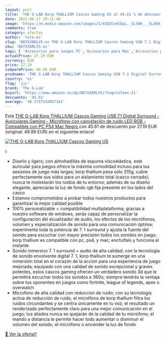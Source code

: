```yaml
---
layout: post
title: 'THE G-LAB Korp THALLIUM Cascos Gaming US al 45.61 % de descuento'
date: 2021-06-17 19:11:46
image: 'https://m.media-amazon.com/images/I/41DZCe4lDpL._SL500_._SL400_.jpg'
comments: true
category: ofertas
author: 'tole.es'
slug: 'B07X36RLVS-es THE G-LAB Korp THALLIUM Cascos Gaming USB 7.1 Digital...'
sku: 'B07X36RLVS-es'
tags: [ 'Accesorios para Juegos PC','Accesorios para Mac','Accesorios para PlayStation 4','Auriculares gaming con micrófono para PlayStation 4','Auriculares gaming para Mac','Auriculares gaming para PC','Electrónica','Hardware y juegos para PlayStation 4','Informática','Juegos y Accesorios para Mac','Juegos y Accesorios para PC','Videojuegos','ps4','the g-lab', ]
actualPrice: 27.19 EUR
currency: EUR
price: 27.19
comparePrice: 49.99 EUR
prodname: 'THE G-LAB Korp THALLIUM Cascos Gaming USB 7.1 Digital Surround - Auriculares Gaming - Micrófono con cancelación de ruido  LED RGB - Compatible con PC PS4 Mac  Negro '
country: 'es'
flag: '🇪🇸'
brand: 'The G-Lab'
buyurl: 'https://www.amazon.es/dp/B07X36RLVS/?tag=tolees-21'
descuento: '45.61'
average: '38.1757142857143'
---
```


Está [THE G-LAB Korp THALLIUM Cascos Gaming USB 7.1 Digital Surround - Auriculares Gaming - Micrófono con cancelación de ruido  LED RGB - Compatible con PC PS4 Mac  Negro ](https://www.amazon.es/dp/B07X36RLVS/?tag=tolees-21) con 45.61 de descuento por 27.19 EUR (original: 49.99 EUR) en el siguiente enlace!

[![THE G-LAB Korp THALLIUM Cascos Gaming US](https://m.media-amazon.com/images/I/41DZCe4lDpL._SL500_._SL400_.jpg)](https://www.amazon.es/dp/B07X36RLVS/?tag=tolees-21)

ℹ️:

- Diseño y ligero; con almohadillas de espuma viscoelástica, este auricular para juegos ofrece la máxima comodidad incluso para tus sesiones de juego más largas; korp thallium pesa sólo 315g; cubre perfectamente sus oídos para un aislamiento total (casco cerrado); nunca te molestarán los ruidos de tu entorno; además de su diseño elegante, apreciarás la luz de fondo rgb fija presente en los lados del casco
- Estamos comprometidos a probar todos nuestros productos para garantizar la mejor calidad posible
- 100% personalizable + compatibilidad multiplataforma; gracias a nuestro software de windows, serás capaz de personalizar la configuración del ecualizador de audio, los efectos de los micrófonos, volumen y especialización de sonido para una comunicación óptima; experimenta toda la potencía de 7. 1 surround y ajusta la fuente del sonido para escuchar con mayor precisión todos los sonidos en juego; korp thallium es compatible con pc, ps4, y mac; enchúfalo y funciona al instante
- Sonido inmersivo 7. 1 surround + audio de alta calidad; con la tecnología de sonido envolvente digital 7. 1, korp thallium te sumerge en una inmersión total en el corazón de la acción para una experiencia de juego mejorada; equipado con una calidad de sonido excepcional y graves potentes, estos cascos gaming ofrecen un verdadero sonido 3d que le permitirá escuchar todos los sonidos a 360o; siempre tendrás la ventaja sobre tus oponentes en juegos como fortnite, league of legends, apex o overwatch
- Microfono de alta calidad con reduccion de ruido; con su tecnología activa de reducción de ruido, el micrófono de korp thallium filtra los ruidos circundantes y se centra únicamente en tu voz; el resultado un renderizado perfectamente claro para una mejor comunicación en el juego; tus aliados nunca se quejarán de la calidad de tu micrófono; el mando a distancia le permite hacer todo aumentar o disminuir el volumen del sonido, el micrófono o encender la luz de fondo

[🛒 Ver la oferta!!](https://www.amazon.es/dp/B07X36RLVS/?tag=tolees-21)

